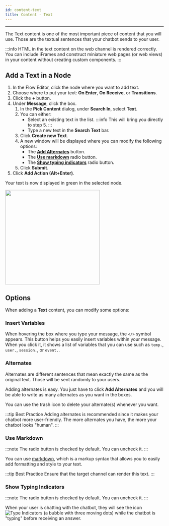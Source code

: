 ```yaml
---
id: content-text
title: Content - Text
---
```


--------------------

The Text content is one of the most important piece of content that you will use. Those are the textual sentences that your chatbot sends to your user. 

:::info
HTML in the text content on the web channel is rendered correctly. You can include iFrames and construct miniature web pages (or web views) in your content without creating custom components.
:::

## Add a Text in a Node

1. In the Flow Editor, click the node where you want to add text.
1. Choose where to put your text: **On Enter**, **On Receive**, or **Transitions**.
1. Click the **+** button.
1. Under **Message**, click the box.
    1. In the **Pick Content** dialog, under **Search In**, select **Text**.
    1. You can either:
        - Select an existing text in the list.
        :::info 
        This will bring you directly to step 5.
        :::
        - Type a new text in the **Search Text** bar.
    1. Click **Create new Text**.
    1. A new window will be displayed where you can modify the following options:
        - The **[Add Alternates](#alternates)** button.
        - The **[Use markdown](#use-markdown)** radio button.
        - The **[Show typing indicators](#show-typing-indicators)** radio button.
    1. Click **Submit**.
1. Click **Add Action (Alt+Enter)**.

Your text is now displayed in green in the selected node.

<img src="/assets/content-text-example.png" width="300" />

## Options

When adding a **Text** content, you can modify some options:

### Insert Variables

When hovering the box where you type your message, the `</>` symbol appears. This button helps you easily insert variables within your message. When you click it, it shows a list of variables that you can use such as `temp.`, `user.`, `session.`, or `event.`.

### Alternates

Alternates are different sentences that mean exactly the same as the original text. Those will be sent randomly to your users. 

Adding alternates is easy. You just have to click **Add Alternates** and you will be able to write as many alternates as you want in the boxes.

You can use the trash icon to delete your alternate(s) whenever you want.

:::tip Best Practice
Adding alternates is recommended since it makes your chatbot more user-friendly. The more alternates you have, the more your chatbot looks "human".
:::

### Use Markdown

:::note
The radio button is checked by default. You can uncheck it.
:::

You can use [markdown](https://daringfireball.net/projects/markdown/syntax#overview), which is a markup syntax that allows you to easily add formatting and style to your text. 

:::tip Best Practice
Ensure that the target channel can render this text.
:::

### Show Typing Indicators

:::note
The radio button is checked by default. You can uncheck it.
:::

When your user is chatting with the chatbot, they will see the icon ![Type Indicators](/assets/type_indicators.png) (a bubble with three moving dots) while the chatbot is "typing" before receiving an answer.